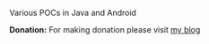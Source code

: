 Various POCs in Java and Android

**Donation:** For making donation please visit [my blog](http://prasanta-paul.blogspot.com/2010/12/google-spreadsheet-library-for-android.html)